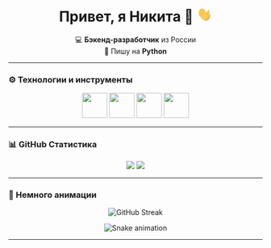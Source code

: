 
<h1 align="center">
  Привет, я Никита 👋  
  <img src="https://raw.githubusercontent.com/ABSphreak/ABSphreak/master/gifs/Hi.gif" width="30px">
</h1>

<p align="center">
  💻 <b>Бэкенд-разработчик</b> из России<br>
  🐍 Пишу на <b>Python</b> 
</p>

---

### ⚙️ Технологии и инструменты
<p align="center">
  <img src="https://cdn.jsdelivr.net/gh/devicons/devicon/icons/python/python-original.svg" width="50" height="50" />
  <img src="https://cdn.jsdelivr.net/gh/devicons/devicon/icons/django/django-plain.svg" width="50" height="50"/>
  <img src="https://cdn.jsdelivr.net/gh/devicons/devicon/icons/fastapi/fastapi-original.svg" width="50" height="50"/>
  <img src="https://cdn.jsdelivr.net/gh/devicons/devicon/icons/postgresql/postgresql-original.svg" width="50" height="50"/>
</p>

---

### 📊 GitHub Статистика

<p align="center">
  <img src="https://github-readme-stats.vercel.app/api?username=Keyr01e&show_icons=true&theme=tokyonight&hide_border=true" height="165" />
  <img src="https://github-readme-stats.vercel.app/api/top-langs/?username=Keyr01e&layout=compact&theme=tokyonight&hide_border=true" height="165" />
</p>

---

### 🚀 Немного анимации
<p align="center">
  <img src="https://github-readme-streak-stats.herokuapp.com/?user=Keyr01e&theme=tokyonight&hide_border=true" alt="GitHub Streak" />
</p>

<p align="center">
  <img src="https://raw.githubusercontent.com/Keyr01e/Keyr01e/output/github-contribution-grid-snake.svg" alt="Snake animation" />
</p>

---
